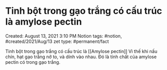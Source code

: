 ---
---

# Tinh bột trong gạo trắng có cấu trúc là amylose pectin

Created: August 13, 2021 3:10 PM
Notion tags: #notion, #created/2021/Aug/13
zet type: #permanent/fact

Tinh bột trong gạo trắng có cấu trúc là [[Amylose pectin]] Vì thế khi nấu chín, hạt gạo trắng nở to, và dính vào nhau. Đó là tính chất của amylose pectin có trong gạo trắng.